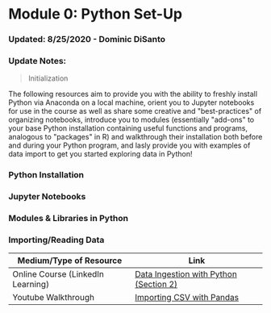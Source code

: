 # Module 0: Python Set-Up 
### Updated: 8/25/2020 - Dominic DiSanto
### Update Notes:
> Initialization

The following resources aim to provide you with the ability to freshly install Python via Anaconda on a local machine, orient you to Jupyter notebooks for use in the course as well as share some creative and "best-practices" of organizing notebooks, introduce you to modules (essentially "add-ons" to your base Python installation containing useful functions and programs, analogous to "packages" in R) and walkthrough their installation both before and during your Python program, and lasly provide you with examples of data import to get you started exploring data in Python! 

### Python Installation

### Jupyter Notebooks 

### Modules & Libraries in Python


### Importing/Reading Data
|Medium/Type of Resource|Link|
|-----------------------|-----|
|Online Course (LinkedIn Learning)| [Data Ingestion with Python (Section 2)](https://www.linkedin.com/learning/data-ingestion-with-python/why-is-data-inegstion-important?pathUrn=urn%3Ali%3AlyndaLearningPath%3A5b61ea25498e580437e51859&u=2252458)  |
|Youtube Walkthrough|[Importing CSV with Pandas](https://www.youtube.com/watch?v=7vtpUklKlsk)|
